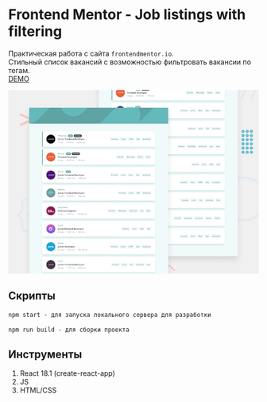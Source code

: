 # Frontend Mentor - Job listings with filtering
Практическая работа с сайта `frontendmentor.io`.<br>
Стильный список вакансий с возможностью фильтровать вакансии по тегам.<br>
[DEMO](https://webbomj.github.io/FM-static-job-listings-master/)<br>

![Design preview for the Job listings with filtering coding challenge](./public/desktop-preview.jpg)

## Скрипты
```bush
npm start - для запуска локального сервера для разработки
```
```bush
npm run build - для сборки проекта
```

## Инструменты
1. React 18.1 (create-react-app)
2. JS
3. HTML/CSS
